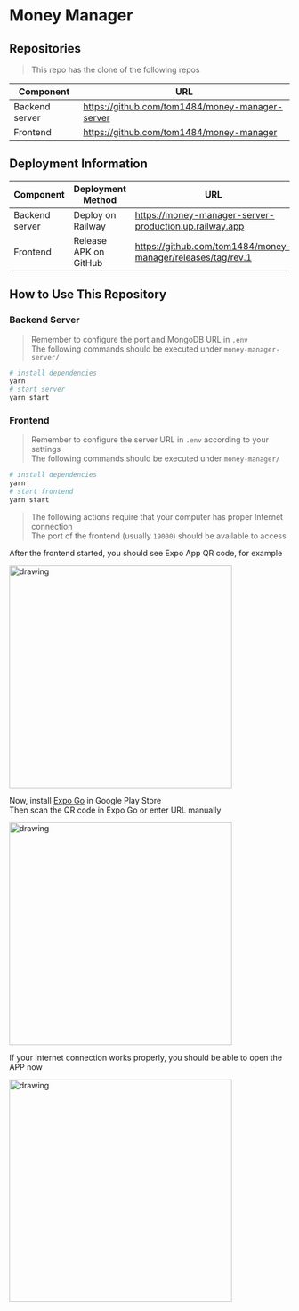 # Money Manager

## Repositories

> This repo has the clone of the following repos

| Component | URL |
| --- | --- |
| Backend server | https://github.com/tom1484/money-manager-server |
| Frontend | https://github.com/tom1484/money-manager |

## Deployment Information

| Component | Deployment Method | URL |
| --- | --- | --- |
| Backend server | Deploy on Railway | https://money-manager-server-production.up.railway.app |
| Frontend | Release APK on GitHub | https://github.com/tom1484/money-manager/releases/tag/rev.1 |

## How to Use This Repository

### Backend Server

> Remember to configure the port and MongoDB URL in `.env`<br>
> The following commands should be executed under `money-manager-server/`

```bash
# install dependencies
yarn
# start server
yarn start
```

### Frontend

> Remember to configure the server URL in `.env` according to your settings<br>
> The following commands should be executed under `money-manager/`

```bash
# install dependencies
yarn
# start frontend
yarn start
```

> The following actions require that your computer has proper Internet connection<br>
> The port of the frontend (usually `19000`) should be available to access

After the frontend started, you should see Expo App QR code, for example

<img src="https://user-images.githubusercontent.com/58879171/210759137-d445d323-ddd1-4c3c-8e30-9d4682d33fc3.png" alt="drawing" width="400"/>

Now, install [Expo Go](https://play.google.com/store/apps/details?id=host.exp.exponent&hl=zh_TW&gl=US) in Google Play Store<br>
Then scan the QR code in Expo Go or enter URL manually

<img src="https://user-images.githubusercontent.com/58879171/210759481-2dfecf3c-8774-474b-b591-8100b1699b02.jpg" alt="drawing" width="400"/>

If your Internet connection works properly, you should be able to open the APP now

<img src="https://user-images.githubusercontent.com/58879171/210760362-52a0b028-9ec6-4672-9f40-d9dbf3df5d46.jpg" alt="drawing" width="400"/>


